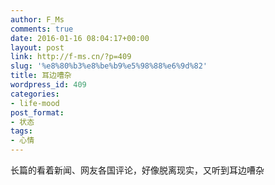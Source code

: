 ```yaml
---
author: F_Ms
comments: true
date: 2016-01-16 08:04:17+00:00
layout: post
link: http://f-ms.cn/?p=409
slug: '%e8%80%b3%e8%be%b9%e5%98%88%e6%9d%82'
title: 耳边嘈杂
wordpress_id: 409
categories:
- life-mood
post_format:
- 状态
tags:
- 心情
---
```


长篇的看着新闻、网友各国评论，好像脱离现实，又听到耳边嘈杂
